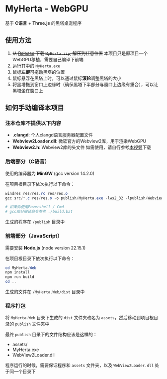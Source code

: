 # MyHerta - WebGPU
基于 **C语言** + **Three.js** 的黑塔桌宠程序

## 使用方法
1. ~~从 [Release](https://github.com/SyrieYume/MyHerta/releases/latest) 下载 `MyHerta.zip`, 解压到任意位置~~ 本项目只是原项目一个WebGPU移植，需要自己编译下前端
2. 运行其中的 `MyHerta.exe`
3. 鼠标**左键**可拖动黑塔的位置
4. 鼠标悬浮在黑塔上时，可以通过鼠标**滚轮**调整黑塔的大小
5. 将黑塔拖到窗口上边缘时（确保黑塔下半部分与窗口上边缘有重合），可以让黑塔坐在窗口上

## 如何手动编译本项目
### 注本仓库不提供以下内容
- **.clangd**: 个人clangd语言服务器配置文件
- **Webview2Loader.dll**: 微软官方的Webview2库，用于渲染WebGPU
- **Webview2.h**: Webview2库的头文件
如需使用，请自行参考[本视频](https://www.bilibili.com/video/BV1wBbCzEENM?spm_id_from=333.788.videopod.sections&vd_source=a6e9e72f334103d28476ce3f30850f61)下载

### 后端部分（C语言）
使用的编译器为 **MinGW** (gcc version 14.2.0)  

在项目根目录下依次执行以下命令：
```powershell
windres res/res.rc res/res.o
gcc src/*.c res/res.o -o publish/MyHerta.exe -lws2_32 -lpublish/Webview2Loader -lcomctl32 -lgdi32 -ldwmapi -L. -w -mwindows

# 如果你使用Powershell / Cmd
# gcc部分编译命令参考 ./build.bat
```
生成的程序在 `/publish` 目录中

### 前端部分（JavaScript）
需要安装 **Node.js** (node version 22.15.1)

在项目根目录下依次执行以下命令：
```powershell
cd MyHerta.Web
npm install
npm run build
cd ..
```
生成的文件在 `/MyHerta.Web/dist` 目录中

### 程序打包
将 `MyHerta.Web` 目录下生成的 `dist` 文件夹改名为 `assets`，然后移动到项目根目录的 `publish` 文件夹中

最终 `publish` 目录下的文件结构应该是这样的：

- assets/
- MyHerta.exe
- WebView2Loader.dll

程序运行的时候，需要保证程序和 `assets` 文件夹，以及 `WebView2Loader.dll` 处于同一个目录下